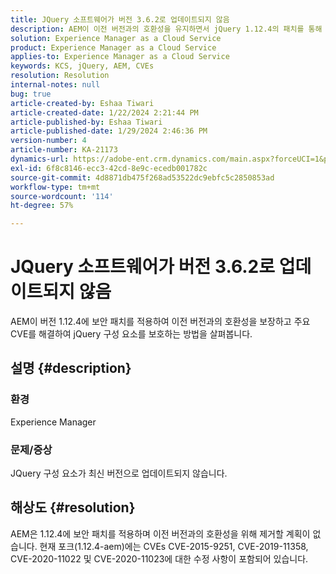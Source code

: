 ```yaml
---
title: JQuery 소프트웨어가 버전 3.6.2로 업데이트되지 않음
description: AEM이 이전 버전과의 호환성을 유지하면서 jQuery 1.12.4의 패치를 통해 보안을 유지하는 방법을 살펴봅니다.
solution: Experience Manager as a Cloud Service
product: Experience Manager as a Cloud Service
applies-to: Experience Manager as a Cloud Service
keywords: KCS, jQuery, AEM, CVEs
resolution: Resolution
internal-notes: null
bug: true
article-created-by: Eshaa Tiwari
article-created-date: 1/22/2024 2:21:44 PM
article-published-by: Eshaa Tiwari
article-published-date: 1/29/2024 2:46:36 PM
version-number: 4
article-number: KA-21173
dynamics-url: https://adobe-ent.crm.dynamics.com/main.aspx?forceUCI=1&pagetype=entityrecord&etn=knowledgearticle&id=aa4f3d8c-31b9-ee11-a569-6045bd006b3d
exl-id: 6f8c8146-ecc3-42cd-8e9c-ecedb001782c
source-git-commit: 4d8871db475f268ad53522dc9ebfc5c2850853ad
workflow-type: tm+mt
source-wordcount: '114'
ht-degree: 57%

---
```


# JQuery 소프트웨어가 버전 3.6.2로 업데이트되지 않음


AEM이 버전 1.12.4에 보안 패치를 적용하여 이전 버전과의 호환성을 보장하고 주요 CVE를 해결하여 jQuery 구성 요소를 보호하는 방법을 살펴봅니다.

## 설명 {#description}


### <b>환경</b>

Experience Manager

### <b>문제/증상</b>

JQuery 구성 요소가 최신 버전으로 업데이트되지 않습니다.


## 해상도 {#resolution}


AEM은 1.12.4에 보안 패치를 적용하며 이전 버전과의 호환성을 위해 제거할 계획이 없습니다. 현재 포크(1.12.4-aem)에는 CVEs CVE-2015-9251, CVE-2019-11358, CVE-2020-11022 및 CVE-2020-11023에 대한 수정 사항이 포함되어 있습니다.
